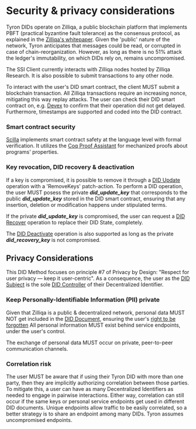 # Security & privacy considerations

Tyron DIDs operate on Zilliqa, a public blockchain platform that implements PBFT (practical byzantine fault tolerance) as the consensus protocol, as explained in the [Zilliqa's whitepaper](https://docs.zilliqa.com/whitepaper.pdf). Given the 'public' nature of the network, Tyron anticipates that messages could be read, or corrupted in case of chain-reorganization. However, as long as there is no 51% attack the ledger's immutability, on which DIDs rely on, remains uncompromised.

The SSI Client currently interacts with Zilliqa nodes hosted by Zilliqa Research. It is also possible to submit transactions to any other node.

To interact with the user's DID smart contract, the client MUST submit a blockchain transaction. All Zilliqa transactions require an increasing nonce, mitigating this way replay attacks. The user can check their DID smart contract on, e.g. [Devex](https://devex.zilliqa.com/?network=https%3A%2F%2Fapi.zilliqa.com) to confirm that their operation did not get delayed. Furthermore, timestamps are supported and coded into the DID contract.

### Smart contract security

[Scilla](https://learnscilla.com/home) implements smart contract safety at the language level with formal verification.  It utilizes the [Coq Proof Assistant](https://coq.inria.fr/) for mechanized proofs about programs' properties.

### Key revocation, DID recovery & deactivation

If a key is compromised, it is possible to remove it through a [DID Update](./CRUD-operations/did-update.md) operation with a 'RemoveKeys' patch-action. To perform a DID operation, the user MUST posess the private ***did_update_key*** that corresponds to the public ***did_update_key*** stored in the DID smart contract, ensuring that any insertion, deletion or modification happens under stipulated terms.

If the private ***did_update_key*** is compromised, the user can request a [DID Recover](./CRUD-operations/did-recover.md) operation to replace their DID State, completely.

The [DID Deactivate](./CRUD-operations/did-deactivate.md) operation is also supported as long as the private ***did_recovery_key*** is not compromised.

## Privacy Considerations

This DID Method focuses on principle #7 of Privacy by Design: "Respect for user privacy — keep it user-centric". As a consequence, the user as the [DID Subject](./W3C-dids.md#did-subject) is the sole [DID Controller](./W3C-dids.md#did-controller) of their Decentralized Identifier.

### Keep Personally-Identifiable Information (PII) private

Given that Zilliqa is a public & decentralized network, personal data MUST NOT get included in the [DID Document](./did-document.md), ensuring the user's [right to be forgotten](https://en.wikipedia.org/wiki/Right_to_be_forgotten) All personal information MUST exist behind service endpoints, under the user's control.

The exchange of personal data MUST occur on private, peer-to-peer communication channels.

### Correlation risk

The user MUST be aware that if using their Tyron DID with more than one party, then they are implicitly authorizing correlation between those parties. To mitigate this, a user can have as many Decentralized Identifiers as needed to engage in pairwise interactions. Either way, correlation can still occur if the same keys or personal service endpoints get used in different DID documents. Unique endpoints allow traffic to be easily correlated, so a better strategy is to share an endpoint among many DIDs. Tyron assumes uncompromised endpoints.
